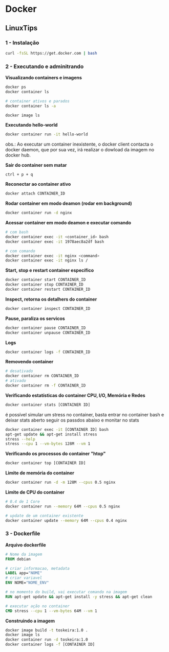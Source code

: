 # Docker
## LinuxTips

### 1 - Instalação

```bash
curl -fsSL https://get.docker.com | bash
```


### 2 - Executando e adminitrando

**Visualizando containers e imagens**
```bash
docker ps
docker container ls

# container ativos e parados
docker container ls -a

docker image ls
```

**Executando hello-world**
```bash
docker container run -it hello-world
```
obs.: Ao executar um container inexistente, o docker client contacta o docker daemon,
que por sua vez, irá realizar o dowload da imagem no docker hub.


**Sair do container sem matar**
```
ctrl + p + q
```

**Reconectar ao container ativo**
```bash
docker attach CONTAINER_ID
```

**Rodar container em modo deamon (rodar em background)**
```bash
docker container run -d nginx 
```

**Acessar container em modo deamon e executar comando**
```bash
# com bash
docker container exec -it <container_id> bash
docker container exec -it 1978aec8a2df bash

# com comando
docker container exec -it nginx <command>
docker container exec -it nginx ls /
```

**Start, stop e restart container específico**
```bash
docker container start CONTAINER_ID
docker container stop CONTAINER_ID
docker container restart CONTAINER_ID
```

**Inspect, retorna os detalhers do container**
```bash
docker container inspect CONTAINER_ID
```

**Pause, paraliza os servicos**
```bash
docker container pause CONTAINER_ID
docker container unpause CONTAINER_ID
```


**Logs**
```bash
docker container logs -f CONTAINER_ID
```

**Removendo container**
```bash
# desativado
docker container rm CONTAINER_ID
# ativado
docker container rm -f CONTAINER_ID
```

**Verificando estatísticas do container CPU, I/O, Memória e Redes**
```bash
docker container stats [CONTAINER ID]
```
é possível simular um stress no container, basta entrar no container bash e deixar stats aberto
seguir os passdos abaixo e monitar no stats
```bash
docker container exec -it [CONTAINER ID] bash
apt-get update && apt-get install stress
stress --help
stress --cpu 1 --vm-bytes 128M --vm 1
```

**Verificando os processos do container "htop"**
```bash
docker container top [CONTAINER ID]
```

**Limite de memória do container**
```bash
docker container run -d -m 128M --cpus 0.5 nginx
```

**Limite de CPU do container**
```bash
# 0.4 de 1 Core
docker container run --memory 64M --cpus 0.5 nginx

# update de um container existente
docker container update --memory 64M --cpus 0.4 nginx
```

### 3 - Dockerfile

**Arquivo dockerfile**
```dockerfile
# Nome da imagem
FROM debian 

# criar informacao, metadata
LABEL app="NOME" 
# criar variavel
ENV NOME="NOME_ENV" 

# no momento do build, vai executar comando na imagem
RUN apt-get update && apt-get install -y stress && apt-get clean 

# executar ação no container
CMD stress --cpu 1 --vm-bytes 64M --vm 1
```

**Construindo a imagem**
```bash
docker image build -t toskeira:1.0 .
docker image ls
docker container run -d toskeira:1.0
docker container logs -f [CONTAINER ID]
```